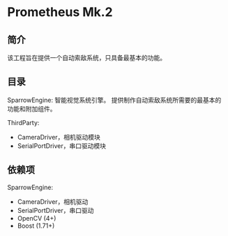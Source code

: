 # Prometheus Mk.2

## 简介

该工程旨在提供一个自动索敌系统，只具备最基本的功能。

## 目录

SparrowEngine:
智能视觉系统引擎。
提供制作自动索敌系统所需要的最基本的功能和附加组件。

ThirdParty:
- CameraDriver，相机驱动模块
- SerialPortDriver，串口驱动模块

## 依赖项

SparrowEngine:
- CameraDriver，相机驱动
- SerialPortDriver，串口驱动
- OpenCV (4+)
- Boost (1.71+)

